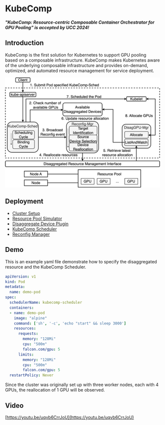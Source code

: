 # KubeComp
_**"KubeComp: Resource-centric Composable Container Orchestrator for GPU Pooling" is  accepted by  UCC 2024!**_
## Introduction
KubeComp is the first solution for Kubernetes to support GPU pooling based on a composable infrastructure. KubeComp makes Kubernetes
aware of the underlying composable infrastructure and provides on-demand, optimized, and automated resource management for service deployment.

<img src="kubecomp.png" width="600">

## Deployment
- [Cluster Setup](./01cluster-setup/README.md)
- [Resource Pool Simulator](./02resource-pool/README.md)
- [Disaggregate Device Plugin](./03disag-device-plugin/README.md)
- [KubeComp Scheduler](./04kubecomp-sched/README.md)
- [Reconfig Manager](./05reconfig-mgr/README.md)

## Demo
This is an example yaml file demonstrate how to specify the disaggregated resource and the KubeComp Scheduler.

```yaml
apiVersion: v1
kind: Pod
metadata:
  name: demo-pod
spec:
  schedulerName: kubecomp-scheduler
  containers:
  - name: demo-pod
    image: "alpine"
    command: ['sh', '-c', 'echo "start" && sleep 3000']
    resources:
      requests:
        memory: "128Mi"
        cpu: "500m"
        falcon.com/gpu: 5
      limits:
        memory: "128Mi"
        cpu: "500m"
        falcon.com/gpu: 5
  restartPolicy: Never
```

Since the cluster was originally set up with three worker nodes, each with 4 GPUs, the reallocation of 1 GPU will be observed.

## Video
[https://youtu.be/uqvb6CrrJoU](https://youtu.be/uqvb6CrrJoU)
